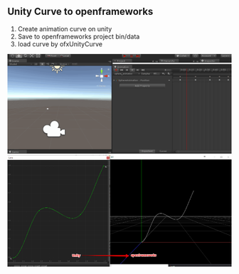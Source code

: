 ## Unity Curve to openframeworks

1. Create animation curve on unity
2. Save to openframeworks project bin/data
3. load curve by ofxUnityCurve

![demo](demo.gif)
![demo](simplecurve.png)


